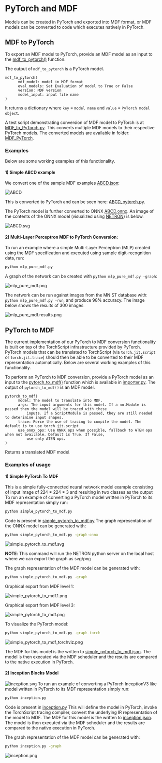 # PyTorch and MDF

Models can be created in [PyTorch](http://www.pytorch.org) and exported into MDF format, or MDF models can be converted to code which executes natively in PyTorch.

## MDF to PyTorch

To export an MDF model to PyTorch, provide an MDF model as an input to the [mdf_to_pytorch()](https://mdf.readthedocs.io/en/latest/api/_autosummary/modeci_mdf.interfaces.pytorch.exporter.mdf_to_pytorch.html#modeci_mdf.interfaces.pytorch.exporter.mdf_to_pytorch) function.

The output of `mdf_to_pytorch` is a PyTorch model.

```
mdf_to_pytorch(
      mdf_model: model in MDF format
      eval_models: Set Evaluation of model to True or False
      version: MDF version
      model_input: input file name
)
```

It returns a dictionary where `key` = `model name` and `value` = `PyTorch model object`.

A test script demonstrating conversion of MDF model to PyTorch is at [MDF_to_PyTorch.py](/examples/PyTorch/MDF_PyTorch/MDF_to_PyTorch.py). This converts multiple MDF models to their respective PyTorch models. The converted models are available in folder: [MDF_PyTorch](/examples/PyTorch/MDF_PyTorch).

### Examples

Below are some working examples of this functionality.

#### 1) Simple ABCD example

We convert one of the sample MDF examples [ABCD.json](../MDF/ABCD.json):

![ABCD](../MDF/images/abcd.png)

This is converted to PyTorch and can be seen here: [ABCD_pytorch.py](MDF_PyTorch/ABCD_pytorch.py).

The PyTorch model is further converted to ONNX [ABCD.onnx](MDF_PyTorch/ABCD.onnx). An image of the contents of the ONNX model (visualized using [NETRON](https://netron.app/)) is below.

![ABCD.svg](ABCD.svg)
<!-- this representation was produced from https://netron.app/ by uploading the ONNX model and exporting the svg-->

#### 2) Multi-Layer Perceptron MDF to PyTorch Conversion:

  To run an example where a simple Multi-Layer Perceptron (MLP) created using the MDF specification and executed using sample digit-recognition data, run:

  ```bash
  python mlp_pure_mdf.py
  ```

A graph of the network can be created with `python mlp_pure_mdf.py -graph`:

  ![mlp_pure_mdf.png](mlp_pure_mdf.png)

The network can be run against images from the MNIST database with: `python mlp_pure_mdf.py -run`, and produce 98% accuracy. The image below shows the results of 300 images:

  ![mlp_pure_mdf.results.png](mlp_pure_mdf.results.png)




## PyTorch to MDF

The current implementation of our PyTorch to MDF conversion functionality is built
on top of the TorchScript infrastructure provided by PyTorch. PyTorch models that
can be translated to TorchScript (via `torch.jit.script` or `torch.jit.trace`) should
then be able to be converted to their MDF representation automatically. Below are
several working examples of this functionality.

To perform an PyTorch to MDF conversion, provide a PyTorch model as an input to the [pytorch_to_mdf()](https://mdf.readthedocs.io/en/latest/api/_autosummary/modeci_mdf.interfaces.pytorch.importer.pytorch_to_mdf.html#modeci_mdf.interfaces.pytorch.importer.pytorch_to_mdf) function
which is available in [importer.py](/src/modeci_mdf/interfaces/pytorch/importer.py). The output of `pytorch_to_mdf()` is an MDF model.

```
pytorch_to_mdf(
      model: The model to translate into MDF.
      args: The input arguments for this model. If a nn.Module is passed then the model will be traced with these
          inputs. If a ScriptModule is passed, they are still needed to deterimine input shapes.
      trace: Force the use of tracing to compile the model. The default is to use torch.jit.script
      use_onnx_ops: Use ONNX ops when possible, fallback to ATEN ops when not available. Default is True. If False,
          use only ATEN ops.
)
```
Returns a translated MDF model.

### Examples of usage

#### 1) Simple PyTorch To MDF

This is a simple fully-connected neural network model example consisting of input image of 224 * 224 * 3 and resulting in two classes as the output
  To run an example of converting a PyTorch model written in PyTorch to its MDF representation simply run:

  ```bash
  python simple_pytorch_to_mdf.py
  ```
  Code is present in [simple_pytorch_to_mdf.py](simple_pytorch_to_mdf.py)
  The graph representation of the ONNX model can be generated with:
  ```bash
  python simple_pytorch_to_mdf.py -graph-onnx
  ```

  ![simple_pytorch_to_mdf.svg](simple_pytorch_to_mdf.svg)


  **NOTE**: This command will run the NETRON python server on the local host where we can export the graph as svg/png

  The graph representation of the MDF model can be generated with:
  ```bash
  python simple_pytorch_to_mdf.py -graph
  ```

Graphical export from MDF level 1:

![simple_pytorch_to_mdf.1.png](simple_pytorch_to_mdf.1.png)

Graphical export from MDF level 3:

![simple_pytorch_to_mdf.png](simple_pytorch_to_mdf.png)

To visualize the PyTorch model:
  ```bash
  python simple_pytorch_to_mdf.py -graph-torch
  ```

![simple_pytorch_to_mdf_torchviz.png](simple_pytorch_to_mdf_torchviz.png)

The MDF for this model is the written to [simple_pytorch_to_mdf.json](simple_pytorch_to_mdf.json). The model is then executed
via the MDF scheduler and the results are compared to the native execution in PyTorch.

#### 2) Inception Blocks Model

  ![inception.svg](inception.svg)
  To run an example of converting a PyTorch InceptionV3 like model written in PyTorch to its MDF representation simply run:

  ```bash
  python inception.py
  ```
  Code is present in [inception.py](inception.py)
  This will define the model in PyTorch, invoke the TorchScript tracing compiler,
  convert the underlying IR representation of the model to MDF. The MDF for this
  model is the written to [inception.json](inception.json). The model is then executed
  via the MDF scheduler and the results are compared to the native execution in PyTorch.

  The graph representation of the MDF model can be generated with:

  ```bash
  python inception.py -graph
  ```

![inception.png](inception.png)

<!--  Not yet working !
3. A DDM A model that simulates a simple noisy drift diffusion model using Euler-Maruyama integration. This is implemented without performance in mind. [pytorch_ddm.py](pytorch_ddm.py) is converted to [ddm.json](ddm.json)

    <p align="center"><img alt="DDM mdf" src="ddm.png"/></p>
    Conversion to MDF: TODO...
-->
